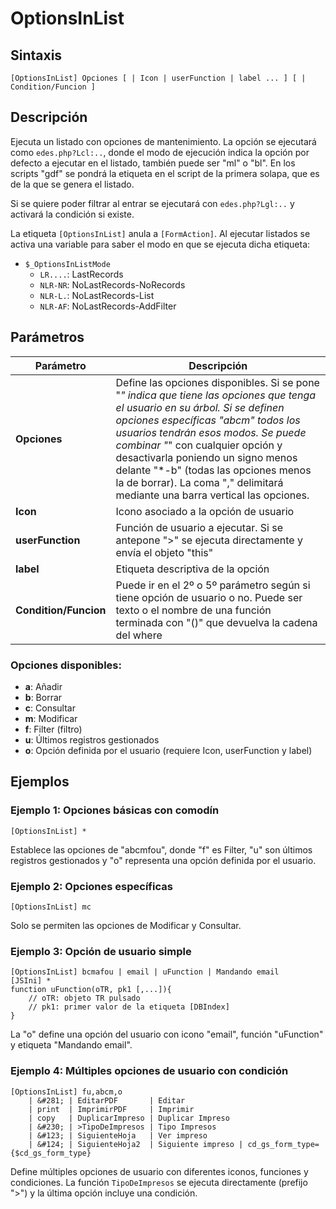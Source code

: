 # OptionsInList

## Sintaxis

```
[OptionsInList] Opciones [ | Icon | userFunction | label ... ] [ | Condition/Funcion ]
```

## Descripción

Ejecuta un listado con opciones de mantenimiento. La opción se ejecutará como `edes.php?Lcl:..`, donde el modo de ejecución indica la opción por defecto a ejecutar en el listado, también puede ser "ml" o "bl". En los scripts "gdf" se pondrá la etiqueta en el script de la primera solapa, que es de la que se genera el listado.

Si se quiere poder filtrar al entrar se ejecutará con `edes.php?Lgl:..` y activará la condición si existe.

La etiqueta `[OptionsInList]` anula a `[FormAction]`. Al ejecutar listados se activa una variable para saber el modo en que se ejecuta dicha etiqueta:

- `$_OptionsInListMode`
  - `LR....`: LastRecords
  - `NLR-NR`: NoLastRecords-NoRecords
  - `NLR-L.`: NoLastRecords-List
  - `NLR-AF`: NoLastRecords-AddFilter

## Parámetros

| Parámetro | Descripción |
|-----------|-------------|
| **Opciones** | Define las opciones disponibles. Si se pone "*" indica que tiene las opciones que tenga el usuario en su árbol. Si se definen opciones específicas "abcm" todos los usuarios tendrán esos modos. Se puede combinar "*" con cualquier opción y desactivarla poniendo un signo menos delante "*-b" (todas las opciones menos la de borrar). La coma "," delimitará mediante una barra vertical las opciones. |
| **Icon** | Icono asociado a la opción de usuario |
| **userFunction** | Función de usuario a ejecutar. Si se antepone ">" se ejecuta directamente y envía el objeto "this" |
| **label** | Etiqueta descriptiva de la opción |
| **Condition/Funcion** | Puede ir en el 2º o 5º parámetro según si tiene opción de usuario o no. Puede ser texto o el nombre de una función terminada con "()" que devuelva la cadena del where |

### Opciones disponibles:
- **a**: Añadir
- **b**: Borrar  
- **c**: Consultar
- **m**: Modificar
- **f**: Filter (filtro)
- **u**: Últimos registros gestionados
- **o**: Opción definida por el usuario (requiere Icon, userFunction y label)

## Ejemplos

### Ejemplo 1: Opciones básicas con comodín
```
[OptionsInList] *
```
Establece las opciones de "abcmfou", donde "f" es Filter, "u" son últimos registros gestionados y "o" representa una opción definida por el usuario.

### Ejemplo 2: Opciones específicas
```
[OptionsInList] mc
```
Solo se permiten las opciones de Modificar y Consultar.

### Ejemplo 3: Opción de usuario simple
```
[OptionsInList] bcmafou | email | uFunction | Mandando email
[JSIni] *
function uFunction(oTR, pk1 [,...]){
    // oTR: objeto TR pulsado
    // pk1: primer valor de la etiqueta [DBIndex]
}
```
La "o" define una opción del usuario con icono "email", función "uFunction" y etiqueta "Mandando email".

### Ejemplo 4: Múltiples opciones de usuario con condición
```
[OptionsInList] fu,abcm,o
    | &#281; | EditarPDF       | Editar
    | print  | ImprimirPDF     | Imprimir
    | copy   | DuplicarImpreso | Duplicar Impreso
    | &#230; | >TipoDeImpresos | Tipo Impresos
    | &#123; | SiguienteHoja   | Ver impreso
    | &#124; | SiguienteHoja2  | Siguiente impreso | cd_gs_form_type={$cd_gs_form_type}
```
Define múltiples opciones de usuario con diferentes iconos, funciones y condiciones. La función `TipoDeImpresos` se ejecuta directamente (prefijo ">") y la última opción incluye una condición.